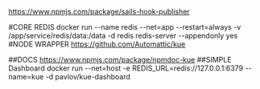 https://www.npmjs.com/package/sails-hook-publisher

#CORE REDIS
  docker run --name redis --net=app --restart=always -v /app/service/redis/data:/data -d redis redis-server --appendonly yes
#NODE WRAPPER
  https://github.com/Automattic/kue

##DOCS
  https://www.npmjs.com/package/npmdoc-kue
##SIMPLE Dashboard
  docker run --net=host -e REDIS_URL=redis://127.0.0.1:6379 --name=kue -d pavlov/kue-dashboard




